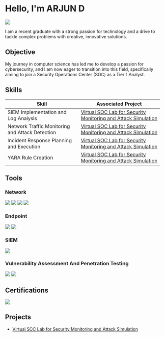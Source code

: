 # Hello, I'm ARJUN D
<a href="https://www.linkedin.com/in/arjun-d-274a2a194"><img src="https://img.shields.io/badge/-LinkedIn-0072b1?&style=for-the-badge&logo=linkedin&logoColor=white" /></a>


I am a recent graduate with a strong passion for technology and a drive to tackle complex problems with creative, innovative solutions.

## Objective

My journey in computer science has led me to develop a passion for cybersecurity, and I am now eager to transition into this field, specifically aiming to join a Security Operations Center (SOC) as a Tier 1 Analyst.

## Skills

| Skill                                         | Associated Project         |
|-----------------------------------------------|----------------------------|
| SIEM Implementation and Log Analysis          | <a href="https://github.com/Arjun-Arju/Virtual-SOC-Lab-for-Security-Monitoring-and-Attack-Simulation/blob/main/README.md">Virtual SOC Lab for Security Monitoring and Attack Simulation</a>|
| Network Traffic Monitoring and Attack Detection | <a href="https://github.com/Arjun-Arju/Virtual-SOC-Lab-for-Security-Monitoring-and-Attack-Simulation/blob/main/README.md">Virtual SOC Lab for Security Monitoring and Attack Simulation</a>|
| Incident Response Planning and Execution      | <a href="https://github.com/Arjun-Arju/Virtual-SOC-Lab-for-Security-Monitoring-and-Attack-Simulation/blob/main/README.md">Virtual SOC Lab for Security Monitoring and Attack Simulation</a>|
| YARA Rule Creation | <a href="https://github.com/Arjun-Arju/Virtual-SOC-Lab-for-Security-Monitoring-and-Attack-Simulation/blob/main/README.md">Virtual SOC Lab for Security Monitoring and Attack Simulation</a>|

## Tools

### Network
<div>
    <img src="https://img.shields.io/badge/-Wireshark-1679A7?&style=for-the-badge&logo=Wireshark&logoColor=white" />
    <img src="https://img.shields.io/badge/-Nmap-4682B4?&style=for-the-badge&logo=nmap&logoColor=white" />
    <img src="https://img.shields.io/badge/-Sysmon-1E90FF?&style=for-the-badge&logo=Microsoft&logoColor=white" />
    <img src="https://img.shields.io/badge/-Zeek-1679A7?&style=for-the-badge&logo=Zeek&logoColor=white" />




</div>

### Endpoint
<div>
    <img src="https://img.shields.io/badge/-Microsoft_Defender_for_Endpoint-00A4EF?&style=for-the-badge&logo=Microsoft&logoColor=white" />
    <img src="https://img.shields.io/badge/-LimaCharlie-00A3E0?&style=for-the-badge&logo=LimaCharlie&logoColor=white" />

</div>

### SIEM
<div>
    <img src="https://img.shields.io/badge/-Splunk-000000?&style=for-the-badge&logo=Splunk&logoColor=white" />
</div>

### Vulnerability Assessment And Penetration Testing
<div>
   <img src="https://img.shields.io/badge/-Burp%20Suite-FF7F50?style=for-the-badge&logo=burp-suite&logoColor=white" />
    <img src="https://img.shields.io/badge/-Nessus-0A4D8C?&style=for-the-badge&logo=Tenable&logoColor=white" />

</div>

## Certifications
<img src="https://img.shields.io/badge/-EC--Council%20CSA-4B9CD3?&style=for-the-badge&logo=EC-Council&logoColor=white" />

</div>

## Projects
-  <a href="https://github.com/Arjun-Arju/Virtual-SOC-Lab-for-Security-Monitoring-and-Attack-Simulation/blob/main/README.md">Virtual SOC Lab for Security Monitoring and Attack Simulation</a>
